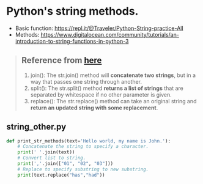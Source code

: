 # Python's string methods.
* Basic function: https://repl.it/@Traveler/Python-String-practice-All
* Methods: https://www.digitalocean.com/community/tutorials/an-introduction-to-string-functions-in-python-3


> ## Reference from [here](https://www.digitalocean.com/community/tutorials/an-introduction-to-string-functions-in-python-3)
> 1. join(): The str.join() method will __concatenate two strings__, but in a way that passes one string through another.
> 2. split(): The str.split() method __returns a list of strings__ that are separated by whitespace if no other parameter is given.
> 3. replace(): The str.replace() method can take an original string and __return an updated string with some replacement__.

## string_other.py
```python
def print_str_methods(text='Hello world, my name is John.'):
    # Concatenate the string to specify a character.
    print(' '.join(text))
    # Convert list to string.
    print(','.join(["01", "02", "03"]))
    # Replace to specify substring to new substring.
    print(text.replace("has","had"))
```
